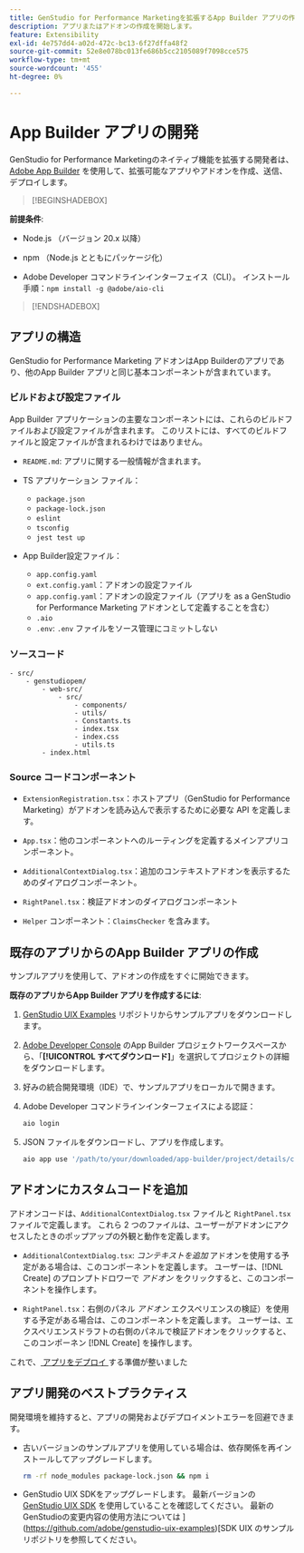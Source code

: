 ```yaml
---
title: GenStudio for Performance Marketingを拡張するApp Builder アプリの作成
description: アプリまたはアドオンの作成を開始します。
feature: Extensibility
exl-id: 4e757dd4-a02d-472c-bc13-6f27dffa48f2
source-git-commit: 52e8e078bc013fe686b5cc2105089f7098cce575
workflow-type: tm+mt
source-wordcount: '455'
ht-degree: 0%

---
```


# App Builder アプリの開発

GenStudio for Performance Marketingのネイティブ機能を拡張する開発者は、[Adobe App Builder](https://developer.adobe.com/app-builder/) を使用して、拡張可能なアプリやアドオンを作成、送信、デプロイします。

>[!BEGINSHADEBOX]

**前提条件**:

* Node.js （バージョン 20.x 以降）

* npm （Node.js とともにパッケージ化）

* Adobe Developer コマンドラインインターフェイス（CLI）。 インストール手順：`npm install -g @adobe/aio-cli`

>[!ENDSHADEBOX]

## アプリの構造

GenStudio for Performance Marketing アドオンはApp Builderのアプリであり、他のApp Builder アプリと同じ基本コンポーネントが含まれています。

### ビルドおよび設定ファイル

App Builder アプリケーションの主要なコンポーネントには、これらのビルドファイルおよび設定ファイルが含まれます。 このリストには、すべてのビルドファイルと設定ファイルが含まれるわけではありません。

* `README.md`: アプリに関する一般情報が含まれます。

* TS アプリケーション ファイル：

   * `package.json`
   * `package-lock.json`
   * `eslint`
   * `tsconfig`
   * `jest test up`

* App Builder設定ファイル：

   * `app.config.yaml`
   * `ext.config.yaml`：アドオンの設定ファイル
   * `app.config.yaml`：アドオンの設定ファイル（アプリを as a GenStudio for Performance Marketing アドオンとして定義することを含む）
   * `.aio`
   * `.env`: `.env` ファイルをソース管理にコミットしない

### ソースコード

```
- src/
    - genstudiopem/
        - web-src/
            - src/
                - components/
                - utils/
                - Constants.ts
                - index.tsx
                - index.css
                - utils.ts
        - index.html
```

### Source コードコンポーネント

* `ExtensionRegistration.tsx`：ホストアプリ（GenStudio for Performance Marketing）がアドオンを読み込んで表示するために必要な API を定義します。

* `App.tsx`：他のコンポーネントへのルーティングを定義するメインアプリコンポーネント。

* `AdditionalContextDialog.tsx`：追加のコンテキストアドオンを表示するためのダイアログコンポーネント。

* `RightPanel.tsx`：検証アドオンのダイアログコンポーネント

* `Helper` コンポーネント：`ClaimsChecker` を含みます。

## 既存のアプリからのApp Builder アプリの作成

サンプルアプリを使用して、アドオンの作成をすぐに開始できます。

**既存のアプリからApp Builder アプリを作成するには**:

1. [GenStudio UIX Examples](https://github.com/adobe/genstudio-uix-examples) リポジトリからサンプルアプリをダウンロードします。

1. [Adobe Developer Console](https://developer.adobe.com/console/) のApp Builder プロジェクトワークスペースから、「**[!UICONTROL すべてダウンロード]**」を選択してプロジェクトの詳細をダウンロードします。

1. 好みの統合開発環境（IDE）で、サンプルアプリをローカルで開きます。

1. Adobe Developer コマンドラインインターフェイスによる認証：

   ```bash
   aio login
   ```

1. JSON ファイルをダウンロードし、アプリを作成します。

   ```bash
   aio app use '/path/to/your/downloaded/app-builder/project/details/config.json'
   ```

## アドオンにカスタムコードを追加

アドオンコードは、`AdditionalContextDialog.tsx` ファイルと `RightPanel.tsx` ファイルで定義します。 これら 2 つのファイルは、ユーザーがアドオンにアクセスしたときのポップアップの外観と動作を定義します。

* `AdditionalContextDialog.tsx`: _コンテキストを追加_ アドオンを使用する予定がある場合は、このコンポーネントを定義します。 ユーザーは、[!DNL Create] のプロンプトドロワーで _アドオン_ をクリックすると、このコンポーネントを操作します。

* `RightPanel.tsx`：右側のパネル _アドオン_ エクスペリエンスの検証）を使用する予定がある場合は、このコンポーネントを定義します。 ユーザーは、エクスペリエンスドラフトの右側のパネルで検証アドオンをクリックすると、このコンポーネン [!DNL Create] を操作します。

これで、[ アプリをデプロイ ](deploy-app.md) する準備が整いました

## アプリ開発のベストプラクティス

開発環境を維持すると、アプリの開発およびデプロイメントエラーを回避できます。

* 古いバージョンのサンプルアプリを使用している場合は、依存関係を再インストールしてアップグレードします。

  ```bash
  rm -rf node_modules package-lock.json && npm i
  ```

* GenStudio UIX SDKをアップグレードします。 最新バージョンの [GenStudio UIX SDK](https://github.com/adobe/genstudio-uix-sdk) を使用していることを確認してください。 最新のGenStudioの変更内容の使用方法については ](https://github.com/adobe/genstudio-uix-examples)[SDK UIX のサンプルリポジトリを参照してください。
